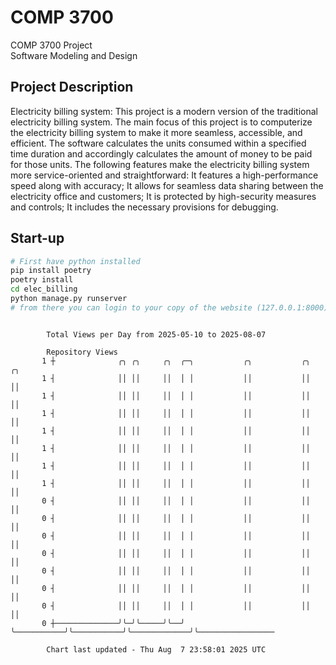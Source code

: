 # COMP 3700
COMP 3700 Project  
Software Modeling and Design
## Project Description
Electricity billing system: This project is a modern version of the traditional electricity billing system. The main focus of this project is to computerize the electricity billing system to make it more seamless, accessible, and efficient. The software calculates the units consumed within a specified time duration and accordingly calculates the amount of money to be paid for those units. The following features make the electricity billing system more service-oriented and straightforward: It features a high-performance speed along with accuracy; It allows for seamless data sharing between the electricity office and customers; It is protected by high-security measures and controls; It includes the necessary provisions for debugging.

## Start-up
```bash
# First have python installed
pip install poetry
poetry install
cd elec_billing
python manage.py runserver
# from there you can login to your copy of the website (127.0.0.1:8000), default creds are admin/admin
```

```

        Total Views per Day from 2025-05-10 to 2025-08-07

        Repository Views
       1 ┼              ╭╮ ╭╮     ╭╮  ╭─╮           ╭╮           ╭╮             ╭╮
       1 ┤              ││ ││     ││  │ │           ││           ││             ││
       1 ┤              ││ ││     ││  │ │           ││           ││             ││
       1 ┤              ││ ││     ││  │ │           ││           ││             ││
       1 ┤              ││ ││     ││  │ │           ││           ││             ││
       1 ┤              ││ ││     ││  │ │           ││           ││             ││
       1 ┤              ││ ││     ││  │ │           ││           ││             ││
       1 ┤              ││ ││     ││  │ │           ││           ││             ││
       0 ┤              ││ ││     ││  │ │           ││           ││             ││
       0 ┤              ││ ││     ││  │ │           ││           ││             ││
       0 ┤              ││ ││     ││  │ │           ││           ││             ││
       0 ┤              ││ ││     ││  │ │           ││           ││             ││
       0 ┤              ││ ││     ││  │ │           ││           ││             ││
       0 ┤              ││ ││     ││  │ │           ││           ││             ││
       0 ┤              ││ ││     ││  │ │           ││           ││             ││
       0 ┼──────────────╯╰─╯╰─────╯╰──╯ ╰───────────╯╰───────────╯╰─────────────╯╰─────────────────

        Chart last updated - Thu Aug  7 23:58:01 2025 UTC
        
```
